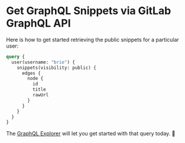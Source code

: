# Get GraphQL Snippets via GitLab GraphQL API

Here is how to get started retrieving the public snippets for a particular user:

```graphql
query {
  user(username: "brie") {
    snippets(visibility: public) {
      edges {
        node {
          id
          title
          rawUrl
        }
      }
    }
  }
}

```

The [GraphQL Explorer](https://gitlab.com/-/graphql-explorer) will let you get started with that query today. 🌇 
